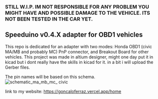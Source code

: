 
### STILL W.I.P. IM NOT RESPONSIBLE FOR ANY PROBLEM YOU MIGHT HAVE AND POSSIBLE DAMAGE TO THE VEHICLE. ITS NOT BEEN TESTED IN THE CAR YET.

## Speeduino v0.4.X adapter for OBD1 vehicles

This repo is dedicated for an adapter with two modes: Honda OBD1 (civic MA/MB and probably MC) PnP connector, and Breakout Board for other vehicles.
This project was made in altium designer, might one day put it in kicad but i dont really have the skills in kicad for it. in a bit i will upload the Gerber files.

The pin names will be based on this schema.
![schematic_ma_mb_mc_ civic](https://github.com/user-attachments/assets/2b6a3030-c109-47f1-861a-2c1b5663e9d2)


link to my website:
https://goncaloferraz.vercel.app/home
